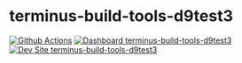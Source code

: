 # terminus-build-tools-d9test3

[![Github Actions](https://github.com/csemrm/terminus-build-tools-d9test3/actions/workflows/build_deploy_and_test.yml/badge.svg)](https://github.com/csemrm/terminus-build-tools-d9test3/actions/workflows/build_deploy_and_test.yml)
[![Dashboard terminus-build-tools-d9test3](https://img.shields.io/badge/dashboard-terminus_build_tools_d9test3-yellow.svg)](https://dashboard.pantheon.io/sites/04a9ab85-15aa-410a-9f98-2fae8cc4dcad#dev/code)
[![Dev Site terminus-build-tools-d9test3](https://img.shields.io/badge/site-terminus_build_tools_d9test3-blue.svg)](http://dev-terminus-build-tools-d9test3.pantheonsite.io/)